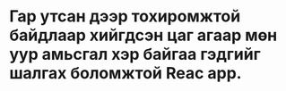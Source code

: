 # Гар утсан дээр тохиромжтой байдлаар хийгдсэн цаг агаар мөн уур амьсгал хэр байгаа гэдгийг шалгах боломжтой Reac app.
